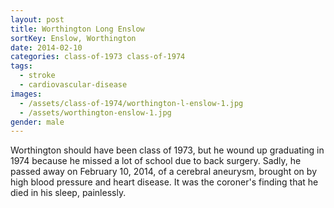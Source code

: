 ```yaml
---
layout: post
title: Worthington Long Enslow
sortKey: Enslow, Worthington
date: 2014-02-10
categories: class-of-1973 class-of-1974
tags:
  - stroke
  - cardiovascular-disease
images:
  - /assets/class-of-1974/worthington-l-enslow-1.jpg
  - /assets/worthington-enslow-1.jpg
gender: male
---
```

Worthington should have been class of 1973, but he wound up graduating in 1974 because he missed a lot of school due to back surgery. Sadly, he passed away on February 10, 2014, of a cerebral aneurysm, brought on by high blood pressure and heart disease. It was the coroner's finding that he died in his sleep, painlessly.